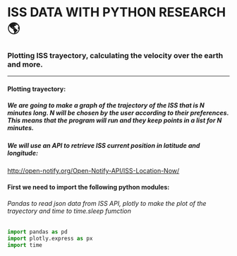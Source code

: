 # ISS DATA WITH PYTHON RESEARCH:earth_americas:

### Plotting ISS trayectory, calculating the velocity over the earth and more.

---

#### Plotting trayectory:
##### We are going to make a graph of the trajectory of the ISS that is N minutes long. N will be chosen by the user according to their preferences. This means that the program will run and they keep points in a list for N minutes.

##### We will use an API to retrieve ISS current position in latitude and longitude:
http://open-notify.org/Open-Notify-API/ISS-Location-Now/



#### First we need to import the following python modules:
###### _Pandas to read json data from ISS API, plotly to make the plot of the trayectory and time to time.sleep fumction_
```py
import pandas as pd
import plotly.express as px
import time
```






